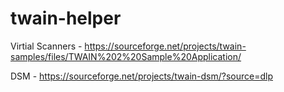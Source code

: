 # twain-helper

Virtial Scanners - https://sourceforge.net/projects/twain-samples/files/TWAIN%202%20Sample%20Application/

DSM - https://sourceforge.net/projects/twain-dsm/?source=dlp